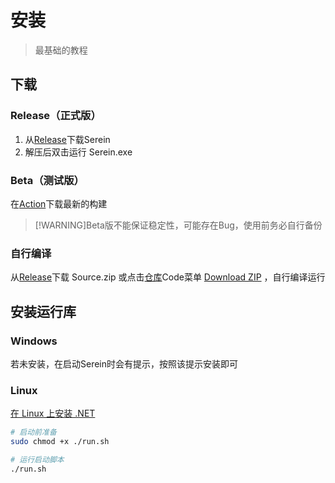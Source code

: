 
# 安装

>最基础的教程

## 下载

### Release（正式版）

1. 从[Release](https://github.com/Zaitonn/Serein/releases/latest)下载Serein
2. 解压后双击运行 Serein.exe

### Beta（测试版）

在[Action](https://github.com/Zaitonn/Serein/actions)下载最新的构建  

>[!WARNING]Beta版不能保证稳定性，可能存在Bug，使用前务必自行备份

### 自行编译

从[Release](https://github.com/Zaitonn/Serein/releaseslatest)下载 Source.zip 或点击[仓库](https://github.com/Zaitonn/Serein)Code菜单 [Download ZIP](https://github.com/Zaitonn/Serein/archive/refs/heads/main.zip) ，自行编译运行

## 安装运行库

### Windows

若未安装，在启动Serein时会有提示，按照该提示安装即可

### Linux

[在 Linux 上安装 .NET](https://learn.microsoft.com/zh-cn/dotnet/core/install/linux)

```sh
# 启动前准备
sudo chmod +x ./run.sh
```

```sh
# 运行启动脚本
./run.sh
```
